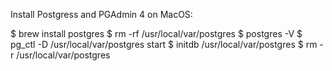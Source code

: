 Install Postgress and PGAdmin 4 on MacOS:

$ brew install postgres
$ rm -rf /usr/local/var/postgres
$ postgres -V
$ pg_ctl -D /usr/local/var/postgres start
$ initdb /usr/local/var/postgres
$ rm -r /usr/local/var/postgres